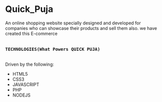# Quick_Puja
An online shopping website specially designed and developed for companies who can showcase their products and sell them also. we have created this E-commerce
<pre><h4>TECHNOLOGIES(What Powers QUICK PUJA)</h4></pre>
Driven by the following:
* HTML5
* CSS3
* JAVASCRIPT
* PHP
* NODEJS
